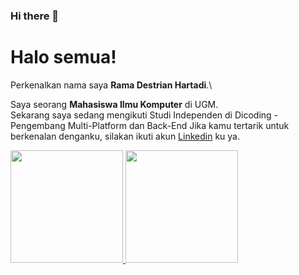 ### Hi there 👋

<!--
**ramahartadi/ramahartadi** is a ✨ _special_ ✨ repository because its `README.md` (this file) appears on your GitHub profile.

Here are some ideas to get you started:

- 🔭 I’m currently working on ...
- 🌱 I’m currently learning ...
- 👯 I’m looking to collaborate on ...
- 🤔 I’m looking for help with ...
- 💬 Ask me about ...
- 📫 How to reach me: ...
- 😄 Pronouns: ...
- ⚡ Fun fact: ...
-->

# Halo semua! 

Perkenalkan nama saya **Rama Destrian Hartadi**.\

Saya seorang **Mahasiswa Ilmu Komputer** di UGM.\
Sekarang saya sedang mengikuti Studi Independen di Dicoding - Pengembang Multi-Platform dan Back-End
Jika kamu tertarik untuk berkenalan denganku, silakan ikuti akun [Linkedin](https://www.linkedin.com/in/rama-destrian-hartadi-49684b152/) ku ya.

<p align="left">
<a href="https://github.com/ramahartadi">
  <img height="180em" src="https://github-readme-stats-eight-theta.vercel.app/api?username=ramahartadi&show_icons=true&theme=algolia&include_all_commits=true&count_private=true"/>
  <img height="180em" src="https://github-readme-stats-eight-theta.vercel.app/api/top-langs/?username=ramahartadi&layout=compact&langs_count=8&theme=algolia"/>
</a>
</p>
